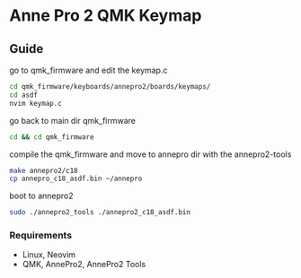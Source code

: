 # Anne Pro 2 QMK Keymap
## Guide 
go to qmk_firmware and edit the keymap.c
```bash
cd qmk_firmware/keyboards/annepro2/boards/keymaps/
cd asdf
nvim keymap.c
```
go back to main dir qmk_firmware
```bash
cd && cd qmk_firmware
```
compile the qmk_firmware and move to annepro dir with the annepro2-tools
```bash
make annepro2/c18
cp annepro_c18_asdf.bin ~/annepro
```
boot to annepro2 
```bash
sudo ./annepro2_tools ./annepro2_c18_asdf.bin
```
### Requirements
- Linux, Neovim
- QMK, AnnePro2, AnnePro2 Tools
